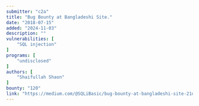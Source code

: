 ```yaml
---
submitter: "c2a"
title: "Bug Bounty at Bangladeshi Site."
date: "2018-07-15"
added: "2024-11-03"
description: ""
vulnerabilities: [
    "SQL injection"
]
programs: [
    "undisclosed"
]
authors: [
    "Shaifullah Shaon"
]
bounty: "120"
link: "https://medium.com/@SQLiBasic/bug-bounty-at-bangladeshi-site-21da8b7eb687"
---
```




